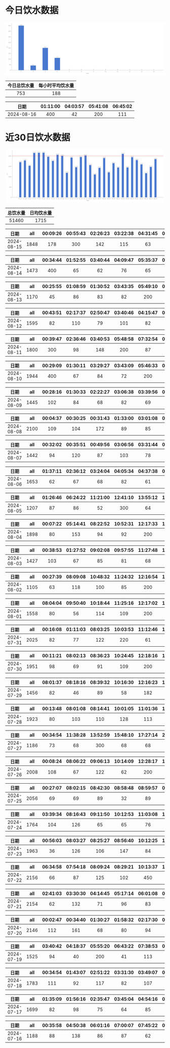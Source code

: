 # 今日饮水数据

<div align=center>
<img src="today.png" style="zoom: 100%;" />

| 今日总饮水量 | 每小时平均饮水量 |
| :----: | :----: |
| 753 | 188 |
</div>

| 日期 | 01:11:00 | 04:03:57 | 05:41:08 | 06:45:02 |
| :----: | :----: | :----: | :----: | :----: |
| 2024-08-16 | 400 | 42 | 200 | 111 |

# 近30日饮水数据

<div align=center>
<img src="30.png"style="zoom: 100%;" />

| 总饮水量 | 日均饮水量 |
| :----: | :----: |
| 51460 | 1715 |
</div>

| 日期 | all | 00:09:26 | 00:55:43 | 02:26:23 | 03:22:38 | 04:31:45 | 05:34:30 | 07:54:03 | 08:33:00 | 09:47:53 | 17:59:59 | 18:41:22 | 19:12:09 | 20:33:54 | 21:24:01 | 21:27:57 | 22:44:10 | 23:50:21 |
| :----: | :----: | :----: | :----: | :----: | :----: | :----: | :----: | :----: | :----: | :----: | :----: | :----: | :----: | :----: | :----: | :----: | :----: | :----: |
| 2024-08-15 | 1848 | 178 | 300 | 142 | 115 | 63 | 73 | 88 | 74 | 32 | 100 | 96 | 62 | 78 | 73 | 178 | 59 | 137 |

| 日期 | all | 00:34:44 | 01:52:55 | 03:40:44 | 04:09:47 | 05:35:37 | 07:12:09 | 08:36:25 | 08:50:34 | 18:15:22 | 18:51:52 | 19:27:11 | 20:44:07 | 22:19:43 |
| :----: | :----: | :----: | :----: | :----: | :----: | :----: | :----: | :----: | :----: | :----: | :----: | :----: | :----: | :----: |
| 2024-08-14 | 1473 | 400 | 65 | 62 | 76 | 65 | 74 | 200 | 66 | 96 | 100 | 80 | 77 | 112 |

| 日期 | all | 00:25:55 | 01:08:59 | 01:30:52 | 03:43:35 | 05:49:10 | 07:42:22 | 08:13:00 | 08:28:32 | 09:28:33 | 18:57:51 | 20:35:44 |
| :----: | :----: | :----: | :----: | :----: | :----: | :----: | :----: | :----: | :----: | :----: | :----: | :----: |
| 2024-08-13 | 1170 | 45 | 86 | 83 | 82 | 200 | 62 | 86 | 73 | 86 | 300 | 67 |

| 日期 | all | 00:43:51 | 02:17:37 | 02:50:47 | 03:40:46 | 04:15:47 | 04:55:47 | 06:01:16 | 06:35:53 | 07:41:56 | 08:38:21 | 08:49:02 | 09:18:24 | 17:01:02 | 17:56:58 | 18:56:24 | 20:32:45 | 22:25:02 |
| :----: | :----: | :----: | :----: | :----: | :----: | :----: | :----: | :----: | :----: | :----: | :----: | :----: | :----: | :----: | :----: | :----: | :----: | :----: |
| 2024-08-12 | 1595 | 82 | 110 | 79 | 101 | 82 | 56 | 51 | 53 | 89 | 200 | 106 | 86 | 82 | 91 | 200 | 65 | 62 |

| 日期 | all | 00:39:47 | 02:36:46 | 03:40:53 | 05:48:58 | 07:32:54 | 08:25:42 | 16:26:58 | 16:28:59 | 17:26:18 | 18:26:02 | 21:22:30 | 22:23:51 |
| :----: | :----: | :----: | :----: | :----: | :----: | :----: | :----: | :----: | :----: | :----: | :----: | :----: | :----: |
| 2024-08-11 | 1800 | 300 | 98 | 148 | 200 | 87 | 94 | 84 | 139 | 61 | 300 | 89 | 200 |

| 日期 | all | 00:29:09 | 01:30:11 | 03:29:27 | 03:43:09 | 05:46:33 | 07:17:40 | 07:42:09 | 07:52:04 | 09:34:59 | 10:07:40 | 16:45:22 | 17:27:07 | 18:23:44 | 18:59:34 | 19:18:08 | 20:58:32 |
| :----: | :----: | :----: | :----: | :----: | :----: | :----: | :----: | :----: | :----: | :----: | :----: | :----: | :----: | :----: | :----: | :----: | :----: |
| 2024-08-10 | 1944 | 400 | 67 | 84 | 72 | 200 | 127 | 122 | 72 | 69 | 57 | 68 | 102 | 78 | 300 | 37 | 89 |

| 日期 | all | 00:28:16 | 01:30:33 | 02:22:27 | 03:06:38 | 03:39:56 | 04:38:18 | 05:42:47 | 06:53:27 | 07:00:27 | 07:51:00 | 08:35:05 | 16:51:52 | 20:04:42 | 20:54:40 | 21:21:48 |
| :----: | :----: | :----: | :----: | :----: | :----: | :----: | :----: | :----: | :----: | :----: | :----: | :----: | :----: | :----: | :----: | :----: |
| 2024-08-09 | 1445 | 102 | 84 | 68 | 82 | 69 | 97 | 200 | 78 | 110 | 69 | 48 | 76 | 200 | 90 | 72 |

| 日期 | all | 00:04:37 | 00:30:25 | 00:31:43 | 01:33:00 | 03:01:08 | 04:12:29 | 05:24:37 | 06:00:14 | 06:19:57 | 07:13:37 | 07:49:20 | 08:42:15 | 13:45:13 | 16:23:12 | 18:10:26 | 19:27:39 | 20:51:55 | 22:31:06 | 22:41:09 | 23:51:33 |
| :----: | :----: | :----: | :----: | :----: | :----: | :----: | :----: | :----: | :----: | :----: | :----: | :----: | :----: | :----: | :----: | :----: | :----: | :----: | :----: | :----: | :----: |
| 2024-08-08 | 2100 | 109 | 104 | 172 | 89 | 85 | 98 | 103 | 200 | 105 | 72 | 88 | 65 | 87 | 87 | 200 | 52 | 106 | 67 | 111 | 100 |

| 日期 | all | 00:32:02 | 00:35:51 | 00:49:56 | 03:06:56 | 03:31:44 | 06:32:48 | 12:50:02 | 16:48:19 | 18:18:22 | 20:03:57 | 20:30:18 | 22:36:22 |
| :----: | :----: | :----: | :----: | :----: | :----: | :----: | :----: | :----: | :----: | :----: | :----: | :----: | :----: |
| 2024-08-07 | 1442 | 94 | 120 | 87 | 103 | 78 | 200 | 79 | 93 | 200 | 85 | 103 | 200 |

| 日期 | all | 01:37:11 | 02:36:12 | 03:24:04 | 04:05:34 | 04:37:38 | 05:23:08 | 05:53:42 | 07:50:20 | 08:17:51 | 18:00:28 | 18:42:14 | 19:02:24 | 20:29:19 | 22:41:25 | 22:41:47 |
| :----: | :----: | :----: | :----: | :----: | :----: | :----: | :----: | :----: | :----: | :----: | :----: | :----: | :----: | :----: | :----: | :----: |
| 2024-08-06 | 1653 | 62 | 67 | 68 | 82 | 61 | 52 | 200 | 78 | 60 | 300 | 66 | 49 | 120 | 300 | 88 |

| 日期 | all | 01:26:46 | 06:24:22 | 11:21:00 | 12:41:10 | 13:55:12 | 15:06:18 | 15:35:09 | 16:32:14 | 17:15:48 | 20:28:14 | 22:39:44 |
| :----: | :----: | :----: | :----: | :----: | :----: | :----: | :----: | :----: | :----: | :----: | :----: | :----: |
| 2024-08-05 | 1207 | 87 | 86 | 52 | 300 | 64 | 57 | 62 | 86 | 42 | 71 | 300 |

| 日期 | all | 00:07:22 | 05:14:41 | 08:22:52 | 10:52:31 | 12:17:33 | 17:22:01 | 18:45:39 | 19:13:37 | 20:59:47 | 22:33:14 | 22:47:04 | 23:08:23 |
| :----: | :----: | :----: | :----: | :----: | :----: | :----: | :----: | :----: | :----: | :----: | :----: | :----: | :----: |
| 2024-08-04 | 1898 | 80 | 153 | 94 | 92 | 200 | 500 | 131 | 88 | 75 | 300 | 100 | 85 |

| 日期 | all | 00:38:53 | 01:27:52 | 09:02:08 | 09:57:55 | 11:27:48 | 12:54:39 | 16:25:37 | 18:16:49 | 20:11:59 | 20:56:03 | 21:45:50 | 23:07:13 |
| :----: | :----: | :----: | :----: | :----: | :----: | :----: | :----: | :----: | :----: | :----: | :----: | :----: | :----: |
| 2024-08-03 | 1427 | 103 | 67 | 85 | 81 | 68 | 300 | 112 | 89 | 300 | 78 | 103 | 41 |

| 日期 | all | 00:27:39 | 08:09:08 | 10:48:32 | 11:24:32 | 12:16:54 | 13:01:50 | 15:03:16 | 20:59:02 | 21:45:48 | 22:30:19 |
| :----: | :----: | :----: | :----: | :----: | :----: | :----: | :----: | :----: | :----: | :----: | :----: |
| 2024-08-02 | 1105 | 63 | 118 | 100 | 85 | 200 | 88 | 136 | 82 | 121 | 112 |

| 日期 | all | 08:04:04 | 09:50:40 | 10:18:44 | 11:25:16 | 12:17:02 | 13:02:16 | 13:21:46 | 15:14:24 | 16:02:22 | 17:00:40 | 17:31:42 | 19:39:35 | 20:09:57 | 20:23:31 | 21:11:17 | 22:01:55 |
| :----: | :----: | :----: | :----: | :----: | :----: | :----: | :----: | :----: | :----: | :----: | :----: | :----: | :----: | :----: | :----: | :----: | :----: |
| 2024-08-01 | 1558 | 80 | 56 | 114 | 109 | 200 | 68 | 82 | 93 | 63 | 98 | 86 | 76 | 81 | 65 | 200 | 87 |

| 日期 | all | 00:16:08 | 01:11:03 | 08:03:25 | 10:03:53 | 11:12:46 | 12:42:14 | 13:01:44 | 14:09:53 | 14:40:53 | 15:01:22 | 17:32:30 | 18:41:05 | 19:38:58 | 21:35:22 | 22:03:10 | 22:26:16 | 22:45:36 | 23:11:41 |
| :----: | :----: | :----: | :----: | :----: | :----: | :----: | :----: | :----: | :----: | :----: | :----: | :----: | :----: | :----: | :----: | :----: | :----: | :----: | :----: |
| 2024-07-31 | 2025 | 82 | 77 | 122 | 220 | 61 | 200 | 87 | 134 | 68 | 112 | 63 | 102 | 81 | 300 | 62 | 154 | 63 | 37 |

| 日期 | all | 00:11:21 | 08:02:13 | 08:36:23 | 10:24:45 | 12:18:16 | 13:03:10 | 14:00:53 | 15:58:05 | 16:18:26 | 17:49:41 | 18:17:47 | 19:35:47 | 19:49:03 | 20:16:56 | 21:43:37 | 21:46:27 | 21:58:32 | 23:18:14 |
| :----: | :----: | :----: | :----: | :----: | :----: | :----: | :----: | :----: | :----: | :----: | :----: | :----: | :----: | :----: | :----: | :----: | :----: | :----: | :----: |
| 2024-07-30 | 1951 | 98 | 69 | 91 | 109 | 200 | 63 | 96 | 82 | 115 | 121 | 78 | 104 | 81 | 85 | 300 | 101 | 86 | 72 |

| 日期 | all | 08:01:37 | 08:18:16 | 08:39:32 | 10:16:30 | 12:16:23 | 13:03:14 | 13:42:28 | 14:41:35 | 15:15:32 | 17:01:07 | 17:22:13 | 17:33:01 | 18:53:53 | 21:30:22 | 21:58:37 | 22:51:19 |
| :----: | :----: | :----: | :----: | :----: | :----: | :----: | :----: | :----: | :----: | :----: | :----: | :----: | :----: | :----: | :----: | :----: | :----: |
| 2024-07-29 | 1456 | 82 | 46 | 89 | 58 | 182 | 86 | 67 | 81 | 115 | 103 | 89 | 82 | 77 | 100 | 101 | 98 |

| 日期 | all | 00:13:48 | 08:01:08 | 08:14:41 | 10:01:05 | 11:01:36 | 12:19:50 | 13:01:48 | 13:52:01 | 14:17:38 | 15:11:51 | 16:13:29 | 16:35:48 | 18:02:18 | 18:46:45 | 20:24:31 | 21:42:24 | 22:13:59 | 22:28:09 |
| :----: | :----: | :----: | :----: | :----: | :----: | :----: | :----: | :----: | :----: | :----: | :----: | :----: | :----: | :----: | :----: | :----: | :----: | :----: | :----: |
| 2024-07-28 | 1923 | 80 | 103 | 110 | 128 | 113 | 300 | 82 | 85 | 103 | 73 | 92 | 103 | 76 | 53 | 78 | 77 | 67 | 200 |

| 日期 | all | 00:34:54 | 11:38:28 | 13:52:59 | 15:48:10 | 17:27:14 | 20:46:46 | 21:45:12 | 21:54:32 | 22:47:43 | 23:50:50 |
| :----: | :----: | :----: | :----: | :----: | :----: | :----: | :----: | :----: | :----: | :----: | :----: |
| 2024-07-27 | 1186 | 73 | 68 | 300 | 68 | 68 | 300 | 28 | 116 | 102 | 63 |

| 日期 | all | 00:08:24 | 08:06:22 | 09:06:13 | 10:14:09 | 12:28:17 | 13:03:00 | 13:48:09 | 14:31:07 | 15:15:56 | 15:30:11 | 16:42:31 | 17:36:08 | 18:13:13 | 18:47:31 | 19:26:13 | 20:20:20 | 22:11:47 | 23:22:10 | 23:59:24 | 23:59:36 |
| :----: | :----: | :----: | :----: | :----: | :----: | :----: | :----: | :----: | :----: | :----: | :----: | :----: | :----: | :----: | :----: | :----: | :----: | :----: | :----: | :----: | :----: |
| 2024-07-26 | 2008 | 108 | 67 | 122 | 62 | 200 | 72 | 106 | 105 | 87 | 92 | 84 | 82 | 26 | 98 | 108 | 103 | 300 | 68 | 106 | 12 |

| 日期 | all | 00:27:07 | 08:02:15 | 08:42:30 | 08:58:48 | 08:59:57 | 09:07:33 | 09:28:35 | 10:13:17 | 11:31:36 | 12:28:30 | 14:36:51 | 14:52:35 | 15:17:20 | 16:20:15 | 16:55:42 | 18:48:37 | 20:04:06 | 22:02:00 | 23:32:26 |
| :----: | :----: | :----: | :----: | :----: | :----: | :----: | :----: | :----: | :----: | :----: | :----: | :----: | :----: | :----: | :----: | :----: | :----: | :----: | :----: | :----: |
| 2024-07-25 | 2056 | 69 | 69 | 89 | 32 | 89 | 78 | 168 | 82 | 61 | 300 | 89 | 78 | 74 | 137 | 62 | 90 | 86 | 300 | 103 |

| 日期 | all | 03:39:34 | 08:16:43 | 09:11:50 | 10:12:53 | 11:03:08 | 12:18:25 | 13:02:31 | 13:34:14 | 14:24:05 | 15:13:39 | 15:45:58 | 18:52:15 | 20:03:56 | 21:36:21 | 21:59:04 | 22:19:46 | 23:51:17 |
| :----: | :----: | :----: | :----: | :----: | :----: | :----: | :----: | :----: | :----: | :----: | :----: | :----: | :----: | :----: | :----: | :----: | :----: | :----: |
| 2024-07-24 | 1764 | 104 | 126 | 65 | 65 | 76 | 154 | 79 | 114 | 66 | 76 | 130 | 76 | 67 | 300 | 84 | 97 | 85 |

| 日期 | all | 00:56:03 | 08:03:27 | 08:25:27 | 08:56:40 | 10:12:25 | 12:17:16 | 13:02:54 | 14:24:41 | 14:49:53 | 16:40:23 | 19:02:21 | 20:04:46 | 20:30:38 | 20:56:11 | 21:31:27 | 22:26:58 | 22:45:29 | 23:07:44 | 23:22:02 | 23:53:15 |
| :----: | :----: | :----: | :----: | :----: | :----: | :----: | :----: | :----: | :----: | :----: | :----: | :----: | :----: | :----: | :----: | :----: | :----: | :----: | :----: | :----: | :----: |
| 2024-07-23 | 1963 | 36 | 126 | 106 | 147 | 84 | 200 | 81 | 66 | 78 | 89 | 86 | 300 | 132 | 77 | 103 | 66 | 52 | 30 | 24 | 80 |

| 日期 | all | 06:34:58 | 07:54:18 | 08:09:24 | 08:29:21 | 10:13:37 | 11:01:21 | 13:03:32 | 14:36:31 | 15:14:27 | 16:34:49 | 17:39:18 | 18:49:33 | 19:44:49 | 20:26:40 | 22:01:00 | 22:25:36 | 23:19:40 |
| :----: | :----: | :----: | :----: | :----: | :----: | :----: | :----: | :----: | :----: | :----: | :----: | :----: | :----: | :----: | :----: | :----: | :----: | :----: |
| 2024-07-22 | 2156 | 66 | 87 | 125 | 102 | 450 | 155 | 104 | 113 | 114 | 159 | 69 | 62 | 67 | 87 | 200 | 96 | 100 |

| 日期 | all | 02:41:03 | 03:30:30 | 04:14:45 | 05:17:14 | 06:01:08 | 06:58:58 | 07:45:32 | 08:35:20 | 09:06:42 | 16:02:55 | 17:27:57 | 19:09:54 | 19:40:03 | 20:26:12 | 20:35:15 | 20:53:52 | 21:23:25 | 21:57:02 | 22:15:06 | 22:22:23 | 23:21:44 | 23:39:06 | 23:57:26 |
| :----: | :----: | :----: | :----: | :----: | :----: | :----: | :----: | :----: | :----: | :----: | :----: | :----: | :----: | :----: | :----: | :----: | :----: | :----: | :----: | :----: | :----: | :----: | :----: | :----: |
| 2024-07-21 | 2154 | 62 | 132 | 71 | 96 | 83 | 86 | 71 | 250 | 54 | 72 | 87 | 300 | 87 | 47 | 67 | 52 | 82 | 89 | 103 | 68 | 80 | 72 | 43 |

| 日期 | all | 00:02:47 | 00:34:40 | 01:30:27 | 01:58:32 | 02:17:30 | 03:02:23 | 03:40:52 | 04:07:27 | 05:37:10 | 06:02:10 | 06:23:16 | 06:59:14 | 07:30:10 | 08:25:13 | 08:33:54 | 18:06:28 | 18:53:37 | 21:12:04 | 21:44:39 | 23:57:33 |
| :----: | :----: | :----: | :----: | :----: | :----: | :----: | :----: | :----: | :----: | :----: | :----: | :----: | :----: | :----: | :----: | :----: | :----: | :----: | :----: | :----: | :----: |
| 2024-07-20 | 2146 | 112 | 161 | 68 | 80 | 94 | 71 | 78 | 83 | 200 | 114 | 88 | 82 | 50 | 61 | 47 | 100 | 99 | 95 | 63 | 400 |

| 日期 | all | 03:40:42 | 04:18:37 | 05:55:20 | 06:43:22 | 07:38:53 | 08:18:02 | 08:36:20 | 09:05:09 | 17:20:38 | 18:22:00 | 20:36:21 | 21:27:06 | 21:43:29 | 22:21:00 | 23:10:36 |
| :----: | :----: | :----: | :----: | :----: | :----: | :----: | :----: | :----: | :----: | :----: | :----: | :----: | :----: | :----: | :----: | :----: |
| 2024-07-19 | 1525 | 94 | 40 | 200 | 41 | 113 | 109 | 78 | 66 | 68 | 250 | 54 | 60 | 161 | 110 | 81 |

| 日期 | all | 00:34:54 | 01:43:07 | 02:51:22 | 03:31:30 | 03:49:07 | 04:39:27 | 06:09:14 | 06:22:56 | 07:24:45 | 16:53:14 | 18:08:48 | 18:52:21 | 20:58:29 | 21:15:24 | 22:33:04 | 23:17:50 |
| :----: | :----: | :----: | :----: | :----: | :----: | :----: | :----: | :----: | :----: | :----: | :----: | :----: | :----: | :----: | :----: | :----: | :----: |
| 2024-07-18 | 1783 | 111 | 92 | 117 | 82 | 107 | 87 | 200 | 64 | 81 | 96 | 300 | 82 | 81 | 97 | 99 | 87 |

| 日期 | all | 01:35:09 | 01:56:16 | 02:35:47 | 03:45:04 | 04:54:16 | 05:29:26 | 06:25:10 | 07:13:01 | 07:31:31 | 08:34:32 | 17:55:40 | 19:45:10 | 20:32:41 | 21:24:48 | 21:48:44 | 22:51:04 | 23:31:27 |
| :----: | :----: | :----: | :----: | :----: | :----: | :----: | :----: | :----: | :----: | :----: | :----: | :----: | :----: | :----: | :----: | :----: | :----: | :----: |
| 2024-07-17 | 1699 | 82 | 98 | 75 | 64 | 85 | 67 | 68 | 78 | 64 | 200 | 111 | 89 | 96 | 88 | 69 | 186 | 179 |

| 日期 | all | 00:35:58 | 04:50:38 | 06:01:16 | 07:00:07 | 07:45:22 | 08:08:13 | 08:26:32 | 19:17:27 | 19:35:28 | 20:33:39 | 20:56:14 | 22:26:56 | 22:54:12 |
| :----: | :----: | :----: | :----: | :----: | :----: | :----: | :----: | :----: | :----: | :----: | :----: | :----: | :----: | :----: |
| 2024-07-16 | 1188 | 88 | 138 | 86 | 87 | 62 | 98 | 63 | 84 | 103 | 86 | 103 | 101 | 89 |


